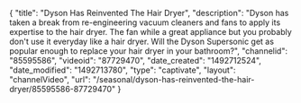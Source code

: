 {
    "title": "Dyson Has Reinvented The Hair Dryer",
    "description": "Dyson has taken a break from re-engineering vacuum cleaners and fans to apply its expertise to the hair dryer. The fan while a great appliance but you probably don't use it everyday like a hair dryer. Will the Dyson Supersonic get as popular enough to replace your hair dryer in your bathroom?",
    "channelid": "85595586",
    "videoid": "87729470",
    "date_created": "1492712524",
    "date_modified": "1492713780",
    "type": "captivate",
    "layout": "channelVideo",
    "url": "\/seasonal\/dyson-has-reinvented-the-hair-dryer\/85595586-87729470"
}